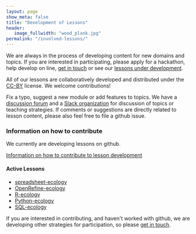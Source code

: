```yaml
---
layout: page
show_meta: false
title: "Development of Lessons"
header:
   image_fullwidth: "wood_plank.jpg"
permalink: "/involved-lessons/"
---
```


We are always in the process of developing content for new domains and topics.
If you are interested in participating, please apply for a hackathon,
help develop on line, [get in touch](/contact/) or see our [lessons under
development](/workshops-development/).

All of our lessons are collaboratively developed and distributed under the
[CC-BY](https://creativecommons.org/licenses/by/2.0/) license. We welcome
contributions!

Fix a typo, suggest a new module or add features to topics. We have a
[discussion forum](https://carpentries.topicbox.com/) and a [Slack organization](https://swc-slack-invite.herokuapp.com/) for discussion of
topics or teaching strategies. If comments or suggestions are directly
related to lesson content, please also feel free to file a github issue.

### Information on how to contribute

We currently are developing lessons on github.

[Information on how to contribute to lesson development](https://github.com/datacarpentry/lesson-template/blob/gh-pages/CONTRIBUTING.md)

#### Active Lessons

- [spreadsheet-ecology](https://github.com/datacarpentry/spreadsheet-ecology-lesson)
- [OpenRefine-ecology](https://github.com/datacarpentry/OpenRefine-ecology)
- [R-ecology](https://github.com/datacarpentry/R-ecology)
- [Python-ecology](https://github.com/datacarpentry/python-ecology)
- [SQL-ecology](https://github.com/datacarpentry/sql-ecology)

If you are interested in contributing, and haven't worked with github, we are
developing other strategies for participation, so please [get in touch](mailto:info@datacarpentry.org).
